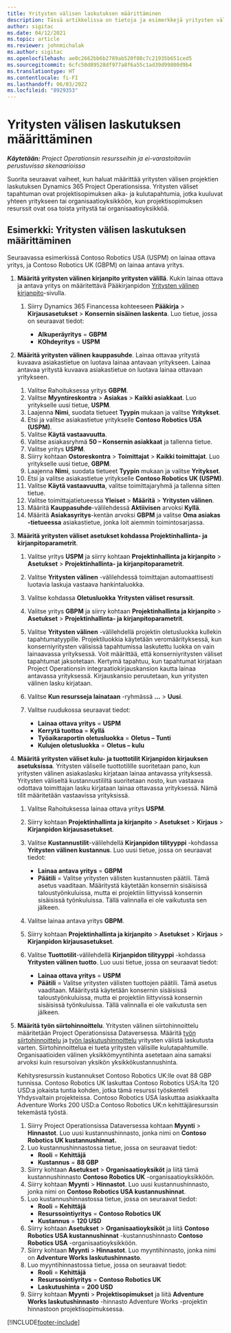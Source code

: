 ```yaml
---
title: Yritysten välisen laskutuksen määrittäminen
description: Tässä artikkelissa on tietoja ja esimerkkejä yritysten välisten laskujen määrittämisestä projekteille.
author: sigitac
ms.date: 04/12/2021
ms.topic: article
ms.reviewer: johnmichalak
ms.author: sigitac
ms.openlocfilehash: ae0c2662bb6b2789ab520f08c7c21935b651ced5
ms.sourcegitcommit: 6cfc50d89528df977a8f6a55c1ad39d99800d9b4
ms.translationtype: HT
ms.contentlocale: fi-FI
ms.lasthandoff: 06/03/2022
ms.locfileid: "8929353"
---
```

# <a name="configure-intercompany-invoicing"></a>Yritysten välisen laskutuksen määrittäminen

_**Käytetään:** Project Operationsin resursseihin ja ei-varastoitaviin perustuvissa skenaarioissa_

Suorita seuraavat vaiheet, kun haluat määrittää yritysten välisen projektien laskutuksen Dynamics 365 Project Operationsissa. Yritysten väliset tapahtuman ovat projektisopimuksen aika- ja kulutapahtumia, jotka kuuluvat yhteen yritykseen tai organisaatioyksikköön, kun projektisopimuksen resurssit ovat osa toista yritystä tai organisaatioyksikköä.

## <a name="example-configure-intercompany-invoicing"></a>Esimerkki: Yritysten välisen laskutuksen määrittäminen

Seuraavassa esimerkissä Contoso Robotics USA (USPM) on lainaa ottava yritys, ja Contoso Robotics UK (GBPM) on lainaa antava yritys. 

1. **Määritä yritysten välinen kirjanpito yritysten välillä**. Kukin lainaa ottava ja antava yritys on määritettävä Pääkirjanpidon [Yritysten välinen kirjanpito](/dynamics365/finance/general-ledger/intercompany-accounting-setup)-sivulla.
    
    1. Siirry Dynamics 365 Financessa kohteeseen **Pääkirja** > **Kirjausasetukset** > **Konsernin sisäinen laskenta**. Luo tietue, jossa on seuraavat tiedot:

        - **Alkuperäyritys** = **GBPM**
        - **KOhdeyritys** = **USPM**

2. **Määritä yritysten välinen kauppasuhde**. Lainaa ottavaa yritystä kuvaava asiakastietue on luotava lainaa antavaan yritykseen. Lainaa antavaa yritystä kuvaava asiakastietue on luotava lainaa ottavaan yritykseen.

     1. Valitse Rahoituksessa yritys **GBPM**.
     2. Valitse **Myyntireskontra** > **Asiakas** > **Kaikki asiakkaat**. Luo yritykselle uusi tietue, **USPM**.
     3. Laajenna **Nimi**, suodata tietueet **Tyypin** mukaan ja valitse **Yritykset**. 
     4. Etsi ja valitse asiakastietue yritykselle **Contoso Robotics USA (USPM)**.
     5. Valitse **Käytä vastaavuutta**. 
     6. Valitse asiakasryhmä **50 – Konsernin asiakkaat** ja tallenna tietue.
     7. Valitse yritys **USPM**.
     8. Siirry kohtaan **Ostoreskontra** > **Toimittajat** > **Kaikki toimittajat**. Luo yritykselle uusi tietue, **GBPM**.
     9. Laajenna **Nimi**, suodata tietueet **Tyypin** mukaan ja valitse **Yritykset**. 
     10. Etsi ja valitse asiakastietue yritykselle **Contoso Robotics UK (USPM)**.
     11. Valitse **Käytä vastaavuutta**, valitse toimittajaryhmä ja tallenna sitten tietue.
     12. Valitse toimittajatietueessa **Yleiset** > **Määritä** > **Yritysten välinen**.
     13. Määritä **Kauppasuhde**-välilehdessä **Aktiivisen** arvoksi **Kyllä**.
     14. Määritä **Asiakasyritys**-kentän arvoksi **GBPM** ja valitse **Oma asiakas -tietueessa** asiakastietue, jonka loit aiemmin toimintosarjassa.

3. **Määritä yritysten väliset asetukset kohdassa Projektinhallinta- ja kirjanpitoparametrit**. 

    1. Valitse yritys **USPM** ja siirry kohtaan **Projektinhallinta ja kirjanpito** > **Asetukset** > **Projektinhallinta- ja kirjanpitoparametrit**.
    2. Valitse **Yritysten välinen** -välilehdessä toimittajan automaattisesti luotavia laskuja vastaava hankintaluokka.
    3. Valitse kohdassa **Oletusluokka** **Yritysten väliset resurssit**.
    4. Valitse yritys **GBPM** ja siirry kohtaan **Projektinhallinta ja kirjanpito** > **Asetukset** > **Projektinhallinta- ja kirjanpitoparametrit**.
    5. Valitse **Yritysten välinen** -välilehdellä projektin oletusluokka kullekin tapahtumatyypille. Projektiluokkia käytetään veromäärityksessä, kun konserniyritysten välisissä tapahtumissa laskutettu luokka on vain lainaavassa yrityksessä. Voit määrittää, että konserniyritysten väliset tapahtumat jaksotetaan. Kertymä tapahtuu, kun tapahtumat kirjataan Project Operationsin integraatiokirjauskansion kautta lainaa antavassa yrityksessä. Kirjauskansio peruutetaan, kun yritysten välinen lasku kirjataan.
    6. Valitse **Kun resursseja lainataan** -ryhmässä **...** > **Uusi**. 
    7. Valitse ruudukossa seuraavat tiedot:

          - **Lainaa ottava yritys** = **USPM**
          - **Kerrytä tuottoa** = **Kyllä**
          - **Työaikaraportin oletusluokka** = **Oletus – Tunti**
          - **Kulujen oletusluokka** = **Oletus – kulu**

4. **Määritä yritysten väliset kulu- ja tuottotilit Kirjanpidon kirjauksen asetuksissa**. Yritysten väliselle tuottotilille suoritetaan pano, kun yritysten välinen asiakaslasku kirjataan lainaa antavassa yrityksessä. Yritysten väliseltä kustannustililtä suoritetaan nosto, kun vastaava odottava toimittajan lasku kirjataan lainaa ottavassa yrityksessä. Nämä tilit määritetään vastaavissa yrityksissä. 
      
     1. Valitse Rahoituksessa lainaa ottava yritys **USPM**. 
     2. Siirry kohtaan **Projektinhallinta ja kirjanpito** > **Asetukset** > **Kirjaus** > **Kirjanpidon kirjausasetukset**. 
     3. Valitse **Kustannustilit**-välilehdellä **Kirjanpidon tilityyppi** -kohdassa **Yritysten välinen kustannus**. Luo uusi tietue, jossa on seuraavat tiedot:
      
        - **Lainaa antava yritys** = **GBPM**
        - **Päätili** = Valitse yritysten välisten kustannusten päätili. Tämä asetus vaaditaan. Määritystä käytetään konsernin sisäisissä taloustyönkuluissa, mutta ei projektiin liittyvissä konsernin sisäisissä työnkuluissa. Tällä valinnalla ei ole vaikutusta sen jälkeen. 
        
     4. Valitse lainaa antava yritys **GBPM**. 
     5. Siirry kohtaan **Projektinhallinta ja kirjanpito** > **Asetukset** > **Kirjaus** > **Kirjanpidon kirjausasetukset**. 
     6. Valitse **Tuottotilit**-välilehdellä **Kirjanpidon tilityyppi** -kohdassa **Yritysten välinen tuotto**. Luo uusi tietue, jossa on seuraavat tiedot:

        - **Lainaa ottava yritys** = **USPM**
        - **Päätili** = Valitse yritysten välisten tuottojen päätili. Tämä asetus vaaditaan. Määritystä käytetään konsernin sisäisissä taloustyönkuluissa, mutta ei projektiin liittyvissä konsernin sisäisissä työnkuluissa. Tällä valinnalla ei ole vaikutusta sen jälkeen. 

5. **Määritä työn siirtohinnoittelu**. Yritysten välinen siirtohinnoittelu määritetään Project Operationsissa Dataversessa. Määritä [työn siirtohinnoittelu](../pricing-costing/set-up-labor-cost-rate.md#transfer-pricing-and-costs-for-resources-outside-of-your-division-or-legal-entity) ja [työn laskutushinnoittelu](../pricing-costing/set-up-labor-bill-rate.md#transfer-pricing-or-set-up-bill-rates-for-resources-from-other-organizational-units-or-divisions) yritysten välistä laskutusta varten. Siirtohinnoittelua ei tueta yritysten välisille kulutapahtumille. Organisaatioiden välinen yksikkömyyntihinta asetetaan aina samaksi arvoksi kuin resursoivan yksikön yksikkökustannushinta.

      Kehitysresurssin kustannukset Contoso Robotics UK:lle ovat 88 GBP tunnissa. Contoso Robotics UK laskuttaa Contoso Robotics USA:lta 120 USD:a jokaista tuntia kohden, jotka tämä resurssi työskenteli Yhdysvaltain projekteissa. Contoso Robotics USA laskuttaa asiakkaalta Adventure Works 200 USD:a Contoso Robotics UK:n kehittäjäresurssin tekemästä työstä.

      1. Siirry Project Operationsissa Dataversessa kohtaan **Myynti** > **Hinnastot**. Luo uusi kustannushinnasto, jonka nimi on **Contoso Robotics UK kustannushinnat.** 
      2. Luo kustannushinnastossa tietue, jossa on seuraavat tiedot:
         - **Rooli** = **Kehittäjä**
         - **Kustannus** = **88 GBP**
      3. Siirry kohtaan **Asetukset** > **Organisaatioyksiköt** ja liitä tämä kustannushinnasto **Contoso Robotics UK** -organisaatioyksikköön.
      4. Siirry kohtaan **Myynti** > **Hinnastot**. Luo uusi kustannushinnasto, jonka nimi on **Contoso Robotics USA kustannushinnat**. 
      5. Luo kustannushinnastossa tietue, jossa on seuraavat tiedot:
          - **Rooli** = **Kehittäjä**
          - **Resurssointiyritys** = **Contoso Robotics UK**
          - **Kustannus** = **120 USD**
      6. Siirry kohtaan **Asetukset** > **Organisaatioyksiköt** ja liitä **Contoso Robotics USA kustannushinnat** -kustannushinnasto **Contoso Robotics USA** -organisaatioyksikköön.
      7. Siirry kohtaan **Myynti** > **Hinnastot**. Luo myyntihinnasto, jonka nimi on **Adventure Works laskutushinnasto**. 
      8. Luo myyntihinnastossa tietue, jossa on seuraavat tiedot:
          - **Rooli** = **Kehittäjä**
          - **Resurssointiyritys** = **Contoso Robotics UK**
          - **Laskutushinta** = **200 USD**
      9. Siirry kohtaan **Myynti** > **Projektisopimukset** ja liitä **Adventure Works laskutushinnasto** -hinnasto Adventure Works -projektin hinnastoon projektisopimuksessa.


[!INCLUDE[footer-include](../includes/footer-banner.md)]
